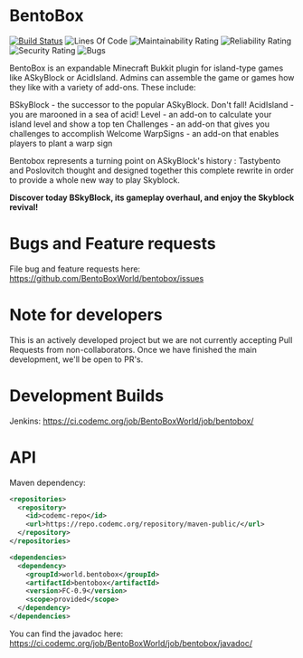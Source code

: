 BentoBox
========

[![Build Status](https://ci.codemc.org/buildStatus/icon?job=BentoBoxWorld/bentobox)](https://ci.codemc.org/job/BentoBoxWorld/job/bentobox/)
![Lines Of Code](https://sonarcloud.io/api/project_badges/measure?project=world.bentobox%3Abentobox%3Adevelop&metric=ncloc)
![Maintainability Rating](https://sonarcloud.io/api/project_badges/measure?project=world.bentobox%3Abentobox%3Adevelop&metric=sqale_rating)
![Reliability Rating](https://sonarcloud.io/api/project_badges/measure?project=world.bentobox%3Abentobox%3Adevelop&metric=reliability_rating)
![Security Rating](https://sonarcloud.io/api/project_badges/measure?project=world.bentobox%3Abentobox%3Adevelop&metric=security_rating)
![Bugs](https://sonarcloud.io/api/project_badges/measure?project=world.bentobox%3Abentobox%3Adevelop&metric=bugs)


BentoBox is an expandable Minecraft Bukkit plugin for island-type games like ASkyBlock or AcidIsland.
Admins can assemble the game or games how they like with a variety of add-ons. These include:

BSkyBlock - the successor to the popular ASkyBlock. Don't fall!
AcidIsland - you are marooned in a sea of acid!
Level - an add-on to calculate your island level and show a top ten
Challenges - an add-on that gives you challenges to accomplish
Welcome WarpSigns - an add-on that enables players to plant a warp sign

Bentobox represents a turning point on ASkyBlock's history : Tastybento and Poslovitch thought and designed together this complete rewrite in order to provide a whole new way to play Skyblock.

**Discover today BSkyBlock, its gameplay overhaul, and enjoy the Skyblock revival!**

Bugs and Feature requests
=========================
File bug and feature requests here: https://github.com/BentoBoxWorld/bentobox/issues

Note for developers
===================
This is an actively developed project but we are not currently accepting Pull Requests from non-collaborators. Once we have finished the main development, we'll be open to PR's.

Development Builds
==================
Jenkins: https://ci.codemc.org/job/BentoBoxWorld/job/bentobox/

API
===
Maven dependency:
```xml
<repositories>
  <repository>
    <id>codemc-repo</id>
    <url>https://repo.codemc.org/repository/maven-public/</url>
  </repository>
</repositories>

<dependencies>
  <dependency>
    <groupId>world.bentobox</groupId>
    <artifactId>bentobox</artifactId>
    <version>FC-0.9</version>
    <scope>provided</scope>
  </dependency>
</dependencies>
```

You can find the javadoc here: https://ci.codemc.org/job/BentoBoxWorld/job/bentobox/javadoc/
